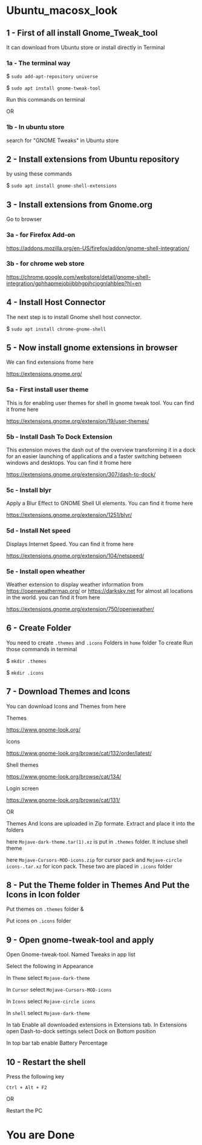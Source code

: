 # Ubuntu_macosx_look


## 1 - First of all install Gnome_Tweak_tool
It can download from Ubuntu store or install directly in Terminal

###  1a - The terminal way

$ `sudo add-apt-repository universe`

$ `sudo apt install gnome-tweak-tool`


Run this commands on terminal

OR

### 1b - In ubuntu store


search for "GNOME Tweaks" in Ubuntu store

## 2 - Install extensions from Ubuntu repository

by using these commands

$ `sudo apt install gnome-shell-extensions`

## 3 - Install extensions from Gnome.org

Go to browser

### 3a - for Firefox Add-on

https://addons.mozilla.org/en-US/firefox/addon/gnome-shell-integration/

### 3b - for chrome web store

https://chrome.google.com/webstore/detail/gnome-shell-integration/gphhapmejobijbbhgpjhcjognlahblep?hl=en

## 4 - Install Host Connector

The next step is to install Gnome shell host connector.

$ `sudo apt install chrome-gnome-shell`

## 5 - Now install gnome extensions in browser

We can find extensions frome here

https://extensions.gnome.org/

### 5a - First install user theme

This is for enabling user themes for shell in gnome tweak tool.
You can find it frome here

https://extensions.gnome.org/extension/19/user-themes/

### 5b - Install Dash To Dock Extension

This extension moves the dash out of the overview transforming it in a dock for an easier launching of applications and a faster switching between windows and desktops.
You can find it frome here

https://extensions.gnome.org/extension/307/dash-to-dock/

### 5c - Install blyr

Apply a Blur Effect to GNOME Shell UI elements.
You can find it frome here

https://extensions.gnome.org/extension/1251/blyr/

### 5d - Install Net speed 

Displays Internet Speed.
You can find it frome here

https://extensions.gnome.org/extension/104/netspeed/

### 5e - Install open wheather

Weather extension to display weather information from https://openweathermap.org/ or https://darksky.net for almost all locations in the world.
you can find it from here

https://extensions.gnome.org/extension/750/openweather/

## 6 - Create Folder

You need to create `.themes` and `.icons` Folders in `home` folder
To create Run those commands in terminal

$ `mkdir .themes`

$ `mkdir .icons`

## 7 - Download Themes and Icons

You can download Icons and Themes from here

Themes

https://www.gnome-look.org/

Icons

https://www.gnome-look.org/browse/cat/132/order/latest/

Shell themes

https://www.gnome-look.org/browse/cat/134/

Login screen

https://www.gnome-look.org/browse/cat/131/

OR

Themes And Icons are uploaded in Zip formate. Extract and place it into the folders

here `Mojave-dark-theme.tar(1).xz` is put in `.themes` folder. It incluse shell theme

here `Mojave-Cursors-MOD-icons.zip` for cursor pack and `Mojave-circle icons-.tar.xz` for icon pack. These two are placed in `.icons` folder

## 8 - Put the Theme folder in Themes And Put the Icons in Icon folder

Put themes on `.themes` folder &

Put icons on `.icons` folder

## 9 - Open gnome-tweak-tool and apply 

Open Gnome-tweak-tool. Named Tweaks in app list

Select the following in Appearance

In `Theme` select `Mojave-dark-theme`

In `Cursor` select `Mojave-Cursors-MOD-icons`

In `Icons` select `Mojave-circle icons`

In `shell` select `Mojave-dark-theme`

In tab Enable all downloaded extensions in Extensions tab.
In Extensions open Dash-to-dock settings select Dock on Bottom position

In top bar tab enable Battery Percentage

## 10 - Restart the shell 

Press the following key

`Ctrl + Alt + F2`

OR

Restart the PC

# You are Done